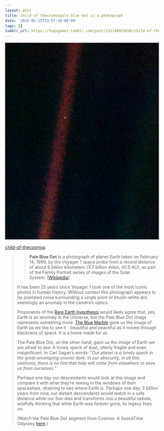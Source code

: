 ```yaml
---
layout: post
title: child of thecosmospale blue dot is a photograph
date: '2015-02-15T23:57:38-08:00'
tags: []
tumblr_url: https://fugugames.tumblr.com/post/111148925036/child-of-thecosmospale-blue-dot-is-a-photograph
---
```

 ![](/tumblr_files/tumblr_njuf8bGDyj1tejz4lo1_540.jpg)  

[child-of-thecosmos](http://child-of-thecosmos.tumblr.com/post/111137021856/pale-blue-dot-is-a-photograph-of-planet-earth):

> > **Pale Blue Dot** is a photograph of planet Earth taken on February 14, 1990, by the Voyager 1 space probe from a record distance of about 6 billion kilometers (3.7 billion miles, 40.5 AU), as part of the Family Portrait series of images of the Solar System.&nbsp;[[Wikipedia](http://en.wikipedia.org/wiki/Pale_Blue_Dot)]
> 
> It has been 25 years since Voyager 1 took one of the most iconic photos in human history. Without context this photograph appears to be pixelated noise surrounding a single point of bluish-white dot, seemingly an anomaly in the camera’s optics.
> 
> Proponents of the [Rare Earth hypothesis](http://en.wikipedia.org/wiki/Rare_Earth_hypothesis)&nbsp;would likely agree that, yes, Earth _is_&nbsp;an anomaly in the Universe, but the Pale Blue Dot image represents something more. [The Blue Marble](http://en.wikipedia.org/wiki/The_Blue_Marble)&nbsp;gave us the image of Earth as we like to see it - beautiful and peaceful as it moves through blackness of space. It is a home made for us.
> 
> The Pale Blue Dot, on the other hand, gave us the image of Earth we are afraid to see: A lonely speck of dust, utterly fragile and even insignificant. In Carl Sagan’s words: “_Our planet is a lonely speck in the great enveloping cosmic dark. In our obscurity, in all this vastness, there is no hint that help will come from elsewhere to save us from ourselves._”
> 
> Perhaps one day our descendants would look at this image and compare it with what they’re seeing in the windows of their spaceships, straining to see where Earth is. Perhaps one day, 5 billion years from now, our distant descendants would watch in a safe distance while our Sun dies and transforms into a beautiful nebula, wistfully thinking that while Earth was forever gone, its legacy lives on.
> 
> (Watch the Pale Blue Dot segment from Cosmos: A SpaceTime Odyssey [here](http://www.youtube.com/watch?v=XH7ZRF6zNoc).)

